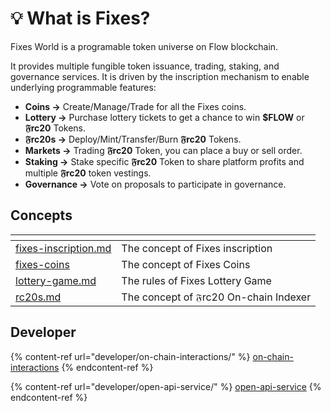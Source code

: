 # 💡 What is Fixes?

Fixes World is a programable token universe on Flow blockchain.&#x20;

It provides multiple fungible token issuance, trading, staking, and governance services. It is driven by the inscription mechanism to enable underlying programmable features:

* **Coins ->** Create/Manage/Trade for all the Fixes coins.
* **Lottery ->** Purchase lottery tickets to get a chance to win **$FLOW** or  **𝔉rc20** Tokens.
* **𝔉rc20s ->** Deploy/Mint/Transfer/Burn **𝔉rc20** Tokens.
* **Markets ->** Trading **𝔉rc20** Token, you can place a buy or sell order.
* **Staking ->** Stake specific **𝔉rc20** Token to share platform profits and multiple **𝔉rc20** token vestings.
* **Governance ->** Vote on proposals to participate in governance.

## Concepts

<table data-card-size="large" data-column-title-hidden data-view="cards"><thead><tr><th data-card-target data-type="content-ref"></th><th></th></tr></thead><tbody><tr><td><a href="concepts/fixes-inscription.md">fixes-inscription.md</a></td><td>The concept of Fixes inscription</td></tr><tr><td><a href="concepts/fixes-coins/">fixes-coins</a></td><td>The concept of Fixes Coins</td></tr><tr><td><a href="concepts/lottery-game.md">lottery-game.md</a></td><td>The rules of Fixes Lottery Game</td></tr><tr><td><a href="concepts/rc20s.md">rc20s.md</a></td><td>The concept of 𝔉rc20 On-chain Indexer</td></tr></tbody></table>

## Developer

{% content-ref url="developer/on-chain-interactions/" %}
[on-chain-interactions](developer/on-chain-interactions/)
{% endcontent-ref %}

{% content-ref url="developer/open-api-service/" %}
[open-api-service](developer/open-api-service/)
{% endcontent-ref %}
